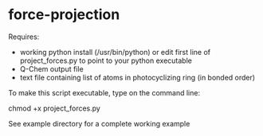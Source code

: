 # force-projection

Requires: 
- working python install (/usr/bin/python) or edit first line of project_forces.py to point to your python executable
- Q-Chem output file
- text file containing list of atoms in photocyclizing ring (in bonded order)

To make this script executable, type on the command line:

chmod +x project_forces.py

See example directory for a complete working example
